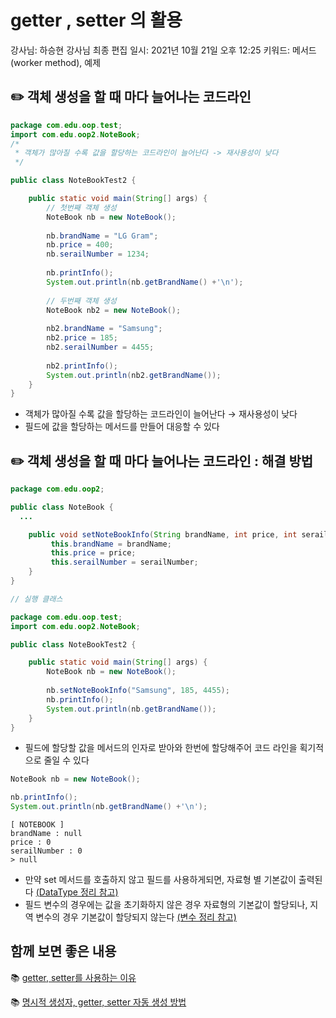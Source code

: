 # getter , setter 의 활용

강사님: 하승현 강사님
최종 편집 일시: 2021년 10월 21일 오후 12:25
키워드: 메서드(worker method), 예제

## ✏️  객체 생성을 할 때 마다 늘어나는 코드라인

```java
package com.edu.oop.test;
import com.edu.oop2.NoteBook;
/*
 * 객체가 많아질 수록 값을 할당하는 코드라인이 늘어난다 -> 재사용성이 낮다 
 */

public class NoteBookTest2 {

	public static void main(String[] args) {
		// 첫번째 객체 생성 
		NoteBook nb = new NoteBook();
		
		nb.brandName = "LG Gram";
		nb.price = 400;
		nb.serailNumber = 1234;
		
		nb.printInfo();
		System.out.println(nb.getBrandName() +'\n');
		
		// 두번째 객체 생성 
		NoteBook nb2 = new NoteBook();
		
		nb2.brandName = "Samsung";
		nb2.price = 185;
		nb2.serailNumber = 4455;
		
		nb2.printInfo();
		System.out.println(nb2.getBrandName());
	}
}
```

- 객체가 많아질 수록 값을 할당하는 코드라인이 늘어난다 → 재사용성이 낮다
- 필드에 값을 할당하는 메서드를 만들어 대응할 수 있다

## ✏️  객체 생성을 할 때 마다 늘어나는 코드라인 : 해결 방법

```java
package com.edu.oop2;

public class NoteBook {
  ...

	public void setNoteBookInfo(String brandName, int price, int serailNumber) {
		 this.brandName = brandName;
		 this.price = price;
		 this.serailNumber = serailNumber;
	}
}
```

```java
// 실행 클래스

package com.edu.oop.test;
import com.edu.oop2.NoteBook;

public class NoteBookTest2 {

	public static void main(String[] args) {
		NoteBook nb = new NoteBook();
		
		nb.setNoteBookInfo("Samsung", 185, 4455);
		nb.printInfo();
		System.out.println(nb.getBrandName());
	}
}
```

- 필드에 할당할 값을 메서드의 인자로 받아와 한번에 할당해주어 코드 라인을 획기적으로 줄일 수 있다

```java
NoteBook nb = new NoteBook();

nb.printInfo();
System.out.println(nb.getBrandName() +'\n');
```

```
[ NOTEBOOK ]
brandName : null
price : 0
serailNumber : 0
> null
```

- 만약 set 메서드를 호출하지 않고 필드를 사용하게되면, 자료형 별 기본값이 출력된다 [(DataType 정리 참고)](DataType%20866db0cf64f14ffa9c8095ce9b5da5b8.md)
- 필드 변수의 경우에는 값을 초기화하지 않은 경우 자료형의 기본값이 할당되나, 지역 변수의 경우 기본값이 할당되지 않는다 [(변수 정리 참고)](Method%20Field(%E1%84%87%E1%85%A7%E1%86%AB%E1%84%89%E1%85%AE)%20a889915ff11845528c31caa530a0e04d.md)

## 함께 보면 좋은 내용

📚 [getter, setter를 사용하는 이유](../../%5BJava%5D%203%E1%84%8B%E1%85%B5%E1%86%AF%E1%84%8E%E1%85%A1%205ee6ac87468a46e39b35d82861887dc9/%E2%9D%A4%EF%B8%8F%20JAVA%205238a992521d46d898736edfe3a4781a/Encapsulation(%E1%84%8F%E1%85%A2%E1%86%B8%E1%84%89%E1%85%B2%E1%86%AF%E1%84%92%E1%85%AA)%20-%20getter,%20setter%E1%84%85%E1%85%B3%E1%86%AF%20%E1%84%89%E1%85%A1%E1%84%8B%E1%85%AD%E1%86%BC%E1%84%92%2034b8d614cae848259a53ee6a77b9d39a.md)

📚 [명시적 생성자, getter, setter 자동 생성 방법](../../%5BJava%5D%203%E1%84%8B%E1%85%B5%E1%86%AF%E1%84%8E%E1%85%A1%205ee6ac87468a46e39b35d82861887dc9/%E2%9D%A4%EF%B8%8F%20JAVA%205238a992521d46d898736edfe3a4781a/%E1%84%86%E1%85%A7%E1%86%BC%E1%84%89%E1%85%B5%E1%84%8C%E1%85%A5%E1%86%A8%20%E1%84%89%E1%85%A2%E1%86%BC%E1%84%89%E1%85%A5%E1%86%BC%E1%84%8C%E1%85%A1,%20getter,%20setter%E1%84%8B%E1%85%B4%20%E1%84%8C%E1%85%A1%E1%84%83%E1%85%A9%E1%86%BC%20%E1%84%8B%E1%85%AA%E1%86%AB%E1%84%89%E1%85%A5%E1%86%BC%20%E1%84%91%209dc029cf10f248089f95155f19722920.md)